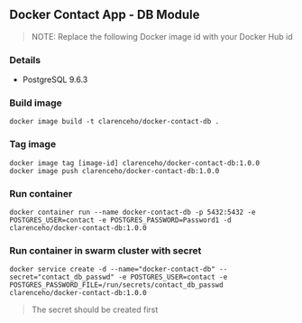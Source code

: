 Docker Contact App - DB Module
------------------------------

> NOTE: Replace the following Docker image id with your Docker Hub id

### Details
- PostgreSQL 9.6.3

### Build image
    docker image build -t clarenceho/docker-contact-db .

### Tag image
    docker image tag [image-id] clarenceho/docker-contact-db:1.0.0
    docker image push clarenceho/docker-contact-db:1.0.0

### Run container
    docker container run --name docker-contact-db -p 5432:5432 -e POSTGRES_USER=contact -e POSTGRES_PASSWORD=Password1 -d clarenceho/docker-contact-db:1.0.0
    
### Run container in swarm cluster with secret
    docker service create -d --name="docker-contact-db" --secret="contact_db_passwd" -e POSTGRES_USER=contact -e POSTGRES_PASSWORD_FILE=/run/secrets/contact_db_passwd clarenceho/docker-contact-db:1.0.0
> The secret should be created first

